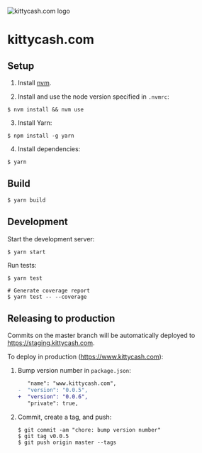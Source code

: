 ![kittycash.com logo](https://raw.githubusercontent.com/kittycash/kittycash.com/master/KittyCash.png)

# kittycash.com

## Setup

1. Install [nvm](https://github.com/creationix/nvm).

2. Install and use the node version specified in `.nvmrc`:

  ```shell
  $ nvm install && nvm use
  ```

3. Install Yarn:

  ```shell
  $ npm install -g yarn
  ```

4. Install dependencies:

  ```shell
  $ yarn
  ```

## Build

```shell
$ yarn build
```

## Development

Start the development server:

```shell
$ yarn start
```

Run tests:

```shell
$ yarn test

# Generate coverage report
$ yarn test -- --coverage
```

## Releasing to production

Commits on the master branch will be automatically deployed to https://staging.kittycash.com.

To deploy in production (https://www.kittycash.com):

1. Bump version number in `package.json`:

    ```diff
       "name": "www.kittycash.com",
    -  "version": "0.0.5",
    +  "version": "0.0.6",
       "private": true,
    ```
2. Commit, create a tag, and push:

    ```shell
    $ git commit -am "chore: bump version number"
    $ git tag v0.0.5
    $ git push origin master --tags
    ```
